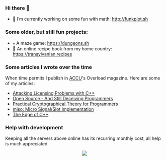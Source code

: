 ### Hi there 👋

- 🔭 I’m currently working on some fun with math: http://funkplot.sh

### Some older, but still fun projects:

- 💀 A maze game: https://dungeons.sh
- 🍲 An online recipe book from my home country: https://transylvanian.recipes

### Some articles I wrote over the time

When time permits I publish in <a href="https://accu.org/">ACCU</a>'s Overload magazine. Here are some of my articles:

- <a href="https://accu.org/journals/overload/24/135/overload135.pdf#page=22">Attacking Licensing Problems with C++</a>
- <a href="https://accu.org/journals/overload/25/141/overload141.pdf#page=20">Open Source - And Still Deceiving Programmers</a>
- <a href="https://accu.org/journals/overload/26/144/overload144.pdf#page=23">Practical Cryptographical Theory for Programmers</a>
- <a href="https://accu.org/journals/overload/26/146/overload146.pdf#page=10">miso: Micro Signal/Slot Implementation</a>
- <a href="https://accu.org/journals/overload/28/159/overload159.pdf#page=26">The Edge of C++</a>

### Help with development

Keeping all the servers above online has its recurring monthly cost, all help is much appreciated

<p align="center">
<a href="https://paypal.me/ferencld" alt="Paypal"><img src="https://img.shields.io/badge/PayPal-support-blue.svg?logo=paypal"></a>
</p>

<!--
**fritzone/fritzone** is a ✨ _special_ ✨ repository because its `README.md` (this file) appears on your GitHub profile.

Here are some ideas to get you started:

- 🔭 I’m currently working on ...
- 🌱 I’m currently learning ...
- 👯 I’m looking to collaborate on ...
- 🤔 I’m looking for help with ...
- 💬 Ask me about ...
- 📫 How to reach me: ...
- 😄 Pronouns: ...
- ⚡ Fun fact: ...
-->
